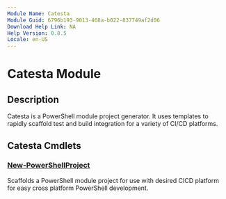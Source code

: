 ```yaml
---
Module Name: Catesta
Module Guid: 6796b193-9013-468a-b022-837749af2d06
Download Help Link: NA
Help Version: 0.8.5
Locale: en-US
---
```


# Catesta Module
## Description
Catesta is a PowerShell module project generator. It uses templates to rapidly scaffold test and build integration for a variety of CI/CD platforms.

## Catesta Cmdlets
### [New-PowerShellProject](New-PowerShellProject.md)
Scaffolds a PowerShell module project for use with desired CICD platform for easy cross platform PowerShell development.


